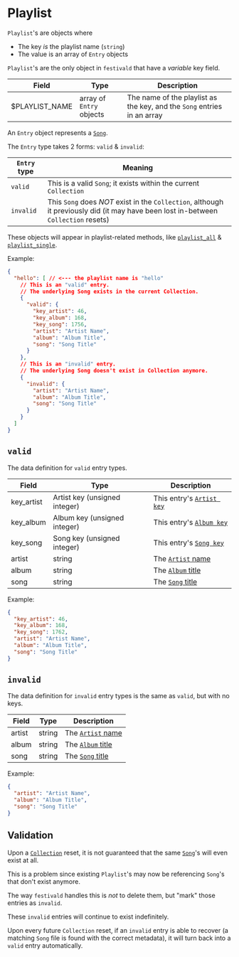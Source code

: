 # Playlist
`Playlist`'s are objects where
- The key _is_ the playlist name (`string`)
- The value is an array of `Entry` objects

`Playlist`'s are the only object in `festivald` that have a _variable_ key field.

| Field          | Type                     | Description |
|----------------|--------------------------|-------------|
| $PLAYLIST_NAME | array of `Entry` objects | The name of the playlist as the key, and the `Song` entries in an array

An `Entry` object represents a [`Song`](../../common-objects/song.md).

The `Entry` type takes 2 forms: `valid` & `invalid`:

| `Entry` type | Meaning |
|--------------|---------|
| `valid`      | This is a valid `Song`; it exists within the current `Collection`
| `invalid`    | This `Song` does _NOT_ exist in the `Collection`, although it previously did (it may have been lost in-between `Collection` resets)

These objects will appear in playlist-related methods, like [`playlist_all`](playlist_all.md) & [`playlist_single`](playlist_single.md).

Example:
```json
{
  "hello": [ // <--- the playlist name is "hello"
    // This is an "valid" entry.
    // The underlying Song exists in the current Collection.
    {
      "valid": {
        "key_artist": 46,
        "key_album": 168,
        "key_song": 1756,
        "artist": "Artist Name",
        "album": "Album Title",
        "song": "Song Title"
      }
    },
    // This is an "invalid" entry.
    // The underlying Song doesn't exist in Collection anymore.
    {
      "invalid": {
        "artist": "Artist Name",
        "album": "Album Title",
        "song": "Song Title"
      }
    }
  ]
}
```

## `valid`
The data definition for `valid` entry types.

| Field      | Type                          | Description |
|------------|-------------------------------|-------------|
| key_artist | Artist key (unsigned integer) | This entry's [`Artist key`](../../common-objects/key.md)
| key_album  | Album key (unsigned integer)  | This entry's [`Album key`](../../common-objects/key.md)
| key_song   | Song key (unsigned integer)   | This entry's [`Song key`](../../common-objects/key.md)
| artist     | string                        | The [`Artist` name](../../common-objects/artist.md)
| album      | string                        | The [`Album` title](../../common-objects/album.md)
| song       | string                        | The [`Song` title](../../common-objects/song.md)

Example:
```json
{
  "key_artist": 46,
  "key_album": 168,
  "key_song": 1762,
  "artist": "Artist Name",
  "album": "Album Title",
  "song": "Song Title"
}
```

## `invalid`
The data definition for `invalid` entry types is the same as `valid`, but with no keys.

| Field  | Type                          | Description |
|--------|-------------------------------|-------------|
| artist | string                        | The [`Artist` name](../../common-objects/artist.md)
| album  | string                        | The [`Album` title](../../common-objects/album.md)
| song   | string                        | The [`Song` title](../../common-objects/song.md)

Example:
```json
{
  "artist": "Artist Name",
  "album": "Album Title",
  "song": "Song Title"
}
```

## Validation
Upon a [`Collection`](../../common-objects/collection.md) reset, it is not guaranteed that the same [`Song`](../../common-objects/song.md)'s will even exist at all.

This is a problem since existing `Playlist`'s may now be referencing `Song`'s that don't exist anymore.

The way `festivald` handles this is _not_ to delete them, but "mark" those entries as `invalid`.

These `invalid` entries will continue to exist indefinitely.

Upon every future `Collection` reset, if an `invalid` entry is able to recover (a matching `Song` file is found with the correct metadata), it will turn back into a `valid` entry automatically.
